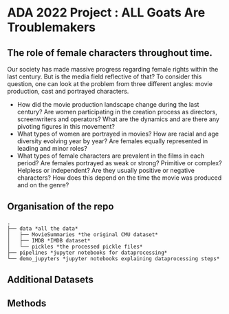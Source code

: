 # ADA 2022 Project :  ALL Goats Are Troublemakers

## The role of female characters throughout time.
Our society has made massive progress regarding female rights within the last century. But is the media field reflective of that? To consider this question, one can look at the problem from three different angles: movie production, cast and portrayed characters.
* How did the movie production landscape change during the last century? Are women participating in the creation process as directors, screenwriters and operators? What are the dynamics and are there any pivoting figures in this movement?
* What types of women are portrayed in movies? How are racial and age diversity evolving year by year? Are females equally represented in leading and minor roles?
* What types of female characters are prevalent in the films in each period? Are females portrayed as weak or strong? Primitive or complex? Helpless or independent? Are they usually positive or negative characters? How does this depend on the time the movie was produced and on the genre?


## Organisation of the repo
```
.
├── data *all the data*
│   ├── MovieSummaries *the original CMU dataset*
│   ├── IMDB *IMDB dataset*
│   └── pickles *the processed pickle files*
├── pipelines *jupyter notebooks for dataprocessing*
└── demo_jupyters *jupyter notebooks explaining dataprocessing steps*
```  
## Additional Datasets


## Methods
